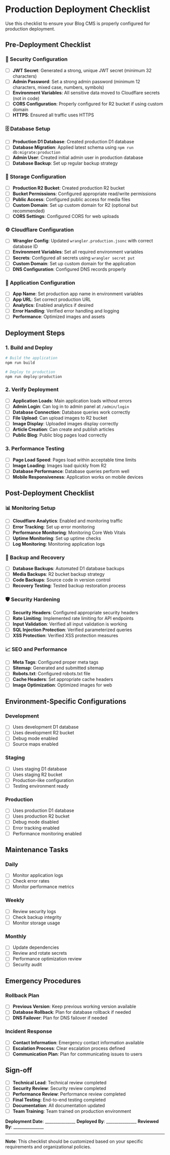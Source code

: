 # Production Deployment Checklist

Use this checklist to ensure your Blog CMS is properly configured for production deployment.

## Pre-Deployment Checklist

### 🔐 Security Configuration

- [ ] **JWT Secret**: Generated a strong, unique JWT secret (minimum 32 characters)
- [ ] **Admin Password**: Set a strong admin password (minimum 12 characters, mixed case, numbers, symbols)
- [ ] **Environment Variables**: All sensitive data moved to Cloudflare secrets (not in code)
- [ ] **CORS Configuration**: Properly configured for R2 bucket if using custom domain
- [ ] **HTTPS**: Ensured all traffic uses HTTPS

### 🗄️ Database Setup

- [ ] **Production D1 Database**: Created production D1 database
- [ ] **Database Migration**: Applied latest schema using `npm run db:migrate:production`
- [ ] **Admin User**: Created initial admin user in production database
- [ ] **Database Backup**: Set up regular backup strategy

### 📁 Storage Configuration

- [ ] **Production R2 Bucket**: Created production R2 bucket
- [ ] **Bucket Permissions**: Configured appropriate read/write permissions
- [ ] **Public Access**: Configured public access for media files
- [ ] **Custom Domain**: Set up custom domain for R2 (optional but recommended)
- [ ] **CORS Settings**: Configured CORS for web uploads

### ⚙️ Cloudflare Configuration

- [ ] **Wrangler Config**: Updated `wrangler.production.jsonc` with correct database ID
- [ ] **Environment Variables**: Set all required environment variables
- [ ] **Secrets**: Configured all secrets using `wrangler secret put`
- [ ] **Custom Domain**: Set up custom domain for the application
- [ ] **DNS Configuration**: Configured DNS records properly

### 🚀 Application Configuration

- [ ] **App Name**: Set production app name in environment variables
- [ ] **App URL**: Set correct production URL
- [ ] **Analytics**: Enabled analytics if desired
- [ ] **Error Handling**: Verified error handling and logging
- [ ] **Performance**: Optimized images and assets

## Deployment Steps

### 1. Build and Deploy

```bash
# Build the application
npm run build

# Deploy to production
npm run deploy:production
```

### 2. Verify Deployment

- [ ] **Application Loads**: Main application loads without errors
- [ ] **Admin Login**: Can log in to admin panel at `/admin/login`
- [ ] **Database Connection**: Database queries work correctly
- [ ] **File Upload**: Can upload images to R2 bucket
- [ ] **Image Display**: Uploaded images display correctly
- [ ] **Article Creation**: Can create and publish articles
- [ ] **Public Blog**: Public blog pages load correctly

### 3. Performance Testing

- [ ] **Page Load Speed**: Pages load within acceptable time limits
- [ ] **Image Loading**: Images load quickly from R2
- [ ] **Database Performance**: Database queries perform well
- [ ] **Mobile Responsiveness**: Application works on mobile devices

## Post-Deployment Checklist

### 📊 Monitoring Setup

- [ ] **Cloudflare Analytics**: Enabled and monitoring traffic
- [ ] **Error Tracking**: Set up error monitoring
- [ ] **Performance Monitoring**: Monitoring Core Web Vitals
- [ ] **Uptime Monitoring**: Set up uptime checks
- [ ] **Log Monitoring**: Monitoring application logs

### 🔄 Backup and Recovery

- [ ] **Database Backups**: Automated D1 database backups
- [ ] **Media Backups**: R2 bucket backup strategy
- [ ] **Code Backups**: Source code in version control
- [ ] **Recovery Testing**: Tested backup restoration process

### 🛡️ Security Hardening

- [ ] **Security Headers**: Configured appropriate security headers
- [ ] **Rate Limiting**: Implemented rate limiting for API endpoints
- [ ] **Input Validation**: Verified all input validation is working
- [ ] **SQL Injection Protection**: Verified parameterized queries
- [ ] **XSS Protection**: Verified XSS protection measures

### 📈 SEO and Performance

- [ ] **Meta Tags**: Configured proper meta tags
- [ ] **Sitemap**: Generated and submitted sitemap
- [ ] **Robots.txt**: Configured robots.txt file
- [ ] **Cache Headers**: Set appropriate cache headers
- [ ] **Image Optimization**: Optimized images for web

## Environment-Specific Configurations

### Development
- [ ] Uses development D1 database
- [ ] Uses development R2 bucket
- [ ] Debug mode enabled
- [ ] Source maps enabled

### Staging
- [ ] Uses staging D1 database
- [ ] Uses staging R2 bucket
- [ ] Production-like configuration
- [ ] Testing environment ready

### Production
- [ ] Uses production D1 database
- [ ] Uses production R2 bucket
- [ ] Debug mode disabled
- [ ] Error tracking enabled
- [ ] Performance monitoring enabled

## Maintenance Tasks

### Daily
- [ ] Monitor application logs
- [ ] Check error rates
- [ ] Monitor performance metrics

### Weekly
- [ ] Review security logs
- [ ] Check backup integrity
- [ ] Monitor storage usage

### Monthly
- [ ] Update dependencies
- [ ] Review and rotate secrets
- [ ] Performance optimization review
- [ ] Security audit

## Emergency Procedures

### Rollback Plan
- [ ] **Previous Version**: Keep previous working version available
- [ ] **Database Rollback**: Plan for database rollback if needed
- [ ] **DNS Failover**: Plan for DNS failover if needed

### Incident Response
- [ ] **Contact Information**: Emergency contact information available
- [ ] **Escalation Process**: Clear escalation process defined
- [ ] **Communication Plan**: Plan for communicating issues to users

## Sign-off

- [ ] **Technical Lead**: Technical review completed
- [ ] **Security Review**: Security review completed
- [ ] **Performance Review**: Performance review completed
- [ ] **Final Testing**: End-to-end testing completed
- [ ] **Documentation**: All documentation updated
- [ ] **Team Training**: Team trained on production environment

**Deployment Date**: _______________
**Deployed By**: _______________
**Reviewed By**: _______________

---

**Note**: This checklist should be customized based on your specific requirements and organizational policies.